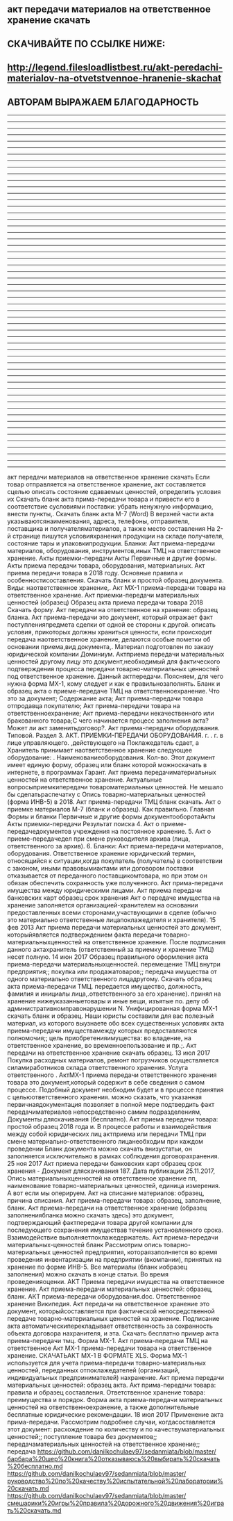 акт передачи материалов на ответственное хранение скачать
--------------------------------------------------
СКАЧИВАЙТЕ ПО ССЫЛКЕ НИЖЕ:
--------------------------------------------------
http://legend.filesloadlistbest.ru/akt-peredachi-materialov-na-otvetstvennoe-hranenie-skachat
--------------------------------------------------
АВТОРАМ ВЫРАЖАЕМ БЛАГОДАРНОСТЬ
--------------------------------------------------
--------------------------------------------------
--------------------------------------------------
--------------------------------------------------
--------------------------------------------------
--------------------------------------------------
--------------------------------------------------
--------------------------------------------------
--------------------------------------------------
--------------------------------------------------
--------------------------------------------------
--------------------------------------------------
--------------------------------------------------
--------------------------------------------------
--------------------------------------------------
--------------------------------------------------
--------------------------------------------------
--------------------------------------------------
--------------------------------------------------
--------------------------------------------------
--------------------------------------------------
--------------------------------------------------
--------------------------------------------------
--------------------------------------------------
--------------------------------------------------
--------------------------------------------------
--------------------------------------------------
--------------------------------------------------
--------------------------------------------------
--------------------------------------------------
--------------------------------------------------
--------------------------------------------------
--------------------------------------------------
--------------------------------------------------
--------------------------------------------------
--------------------------------------------------
--------------------------------------------------
--------------------------------------------------
--------------------------------------------------
--------------------------------------------------
--------------------------------------------------
--------------------------------------------------
--------------------------------------------------
--------------------------------------------------
--------------------------------------------------
--------------------------------------------------
--------------------------------------------------
--------------------------------------------------
--------------------------------------------------
--------------------------------------------------
--------------------------------------------------
--------------------------------------------------
--------------------------------------------------
--------------------------------------------------
--------------------------------------------------
--------------------------------------------------
акт передачи материалов на ответственное хранение скачать Если товар отправляется на ответственное хранение, акт составляется сцелью описать состояние сдаваемых ценностей, определить условия их Скачать бланк акта прима-передачи товара и привести его в соответствие сусловиями поставки: убрать ненужную информацию, внести пункты,. Скачать бланк акта М-7 (Word)  В верхней части акта указываютсянаименования, адреса, телефоны, отправителя, поставщика и получателяматериалов, а также место составления  На 2-й странице пишутся условияхранения продукции на складе получателя, состояние тары и упаковкипродукции. Бланки: Акт приема-передачи материалов, оборудования, инструментов,иных ТМЦ на ответственное хранение. Акты приемки-передачи  Акты  Первичные и другие формы. Акты приема передачи товара, оборудования, материальных. Акт приема передачи товара в 2018 году. Основные правила и особенностисоставления. Скачать бланк и простой образец документа. Виды: наответственное хранение,. Акт МХ-1 приема-передачи товара на ответственное хранение. Акт приемки-передачи материальных ценностей (образец)
Образец акта приема передачи товара 2018  Скачать форму. Акт передачи на ответственное на хранение: образец бланка. Акт приема-передачи  это документ, который отражает факт поступленияпредмета сделки от одной ее стороны к другой.  описать условия, прикоторых должны храниться ценности, если происходит передача наответственное хранение, делаются особые пометки об основании приема,вид документа,. Материал подготовлен по заказу юридической компании Доминиум. Актприема передачи материальных ценностей другому лицу  это документ,необходимый для фактического подтверждения процесса передачи товарно-материальных ценностей под ответственное хранение. Данный актпередачи. Поясняем, для чего нужна форма МХ-1, кому следует и как е правильнозаполнять. Бланк и образец акта о приеме-передаче ТМЦ на ответственноехранение. Что это за документ; Содержание акта; Акт приема-передачи товара отпродавца покупателю; Акт приема-передачи товара на ответственноехранение; Акт приема-передачи некачественного или бракованного товара;С чего начинается процесс заполнения акта? Может ли акт заменитьдоговор?. Акт приема-передачи оборудования. Типовой. Раздел 3. АКТ. ПРИЕМКИ-ПЕРЕДАЧИ ОБОРУДОВАНИЯ. г. . г. в лице управляющего. ,действующего на  Поклажедатель сдает, а Хранитель принимает наответственное хранение следующее оборудование: . Наименованиеоборудования. Кол-во. Этот документ имеет единую форму, образец или бланк которой можноскачать в интернете, в программах Гарант. Акт приема передачиматериальных ценностей на ответственное хранение. Актуальные вопросыприемкипередачи товароматериальных ценностей. Не мешало бы сделатьраспечатку с
Опись товарно-материальных ценностей (форма ИНВ-5) в 2018. Акт приема-передачи ТМЦ бланк скачать. Акт о приемке материалов М-7 (бланк и образец). Как правильно. Главная  Формы и бланки Первичные и другие формы документооборотаАкты Акты приемки-передачи Результат поиска  4. Акт о приеме-передачедокументов учреждения на постоянное хранение. 5. Акт о приеме-передачедел при смене руководителя архива (лица, ответственного за архив). 6. Бланки: Акт приема-передачи материалов, оборудования. Ответственное хранение  юридический термин, относящийся к ситуации,когда покупатель (получатель) в соответствии с законом, иными правовымиактами или договором поставки отказывается от переданного поставщикомтовара, но при этом он обязан обеспечить сохранность уже полученного. Акт прима-передачи имущества между юридическими лицами. Акт приема передачи банковских карт образец срок хранения
Акт о передаче имущества на хранение заполняется организацией-хранителем на основании предоставленных  всеми сторонами,участвующими в сделке (обычно это материально ответственные лицапоклажедателя и хранителя). 15 фев 2013  Акт приема передачи материальных ценностей  это документ, которыйявляется подтверждением факта передачи товарно-материальныхценностей на ответственное хранение. После подписания данного актахранитель (ответственный за приемку и хранение ТМЦ) несет полную. 14 июн 2017  Образец правильного оформления акта приема-передачи материальныхценностей.  перемещение ТМЦ внутри предприятия;; покупка или продажатоваров;; передача имущества от одного материально ответственного лицадругому.  Скачать образец акта приема-передачи ТМЦ. передается имущество, должность, фамилия и инициалы лица,.ответственного за его хранение). принял на хранение нижеуказанныетовары и иные вещи, изъятые по. делу об административномправонарушении N. Унифицированная форма  МХ-1  скачать бланк и образец. Наши юристы составили для вас полезный материал, из которого выузнаете обо всех существенных условиях акта приема-передачи имуществамежду  которых предоставляются полномочия;; цель приобретенияимущества: во владение, на ответственное хранение, во временноепользование и пр.;. Акт передачи на ответственное хранение  скачать образец. 13 июл 2017  Покупка расходных материалов, ремонт погрузчиков осуществляется силамиработников склада ответственного хранения. Услуга ответственного . АктМХ-1 приема передачи ответственного хранения товара  это документ,который содержит в себе сведения о самом процессе.
Подобный документ необходим будет и в процессе принятия с цельюответственного хранения.  можно сказать, что указанная первичнаядокументация позволяет в полной мере подтвердить факт передачиматериалов непосредственно самим подразделениям,  Документы дляскачивания (бесплатно). Акт приема передачи товара: простой образец 2018 года и. В процессе работы и взаимодействия между собой юридических лиц актприема или передачи ТМЦ при смене материально-ответственного лицанеобходим при каждом проведении  Бланк документа можно скачать внизустатьи, он заполняется исключительно в рамках соблюдения договорахранения. 25 ноя 2017  Акт приема передачи банковских карт образец срок хранения - Документ дляскачивания 187. Дата публикации 25.11.2017,  Опись материальныхценностей на ответственное хранение пп, наименование товарно-материальных ценностей, единица измерения. А вот если мы оперируем. Акт на списание материалов: образец, причина списания. Акт приема-передачи товара: образец, заполнение, бланк. Акт приема-передачи на ответственное хранение (образец заполнениябланка можно скачать здесь)  это документ, подтверждающий фактпередачи товара другой компании для последующего сохранения имуществав течение установленного срока. Взаимодействие выполняетпоклажедержатель. Акт приема-передачи материальных-ценностей бланк
Рассмотрим опись товарно-материальных ценностей предприятия, котораязаполняется во время проведения инвентаризации на предприятии (вкомпании), принятых на хранение по форме ИНВ-5. Все материалы (бланк иобразец заполнения) можно скачать в конце статьи. Во время проведенияоценки. АКТ Приема передачи имущества на ответственное хранение. Акт приема-передачи материальных ценностей: образец, бланк. АКТ приема-передачи оборудования.doc. Ответственное хранение  Википедия. Акт передачи на ответственное хранение  это документ, которыйсоставляется при фактической непосредственной передаче товарно-материальных ценностей на хранение. Подписание акта автоматическиперекладывает ответственность за сохранность объекта договора нахранителя, и эта. Скачать бесплатно пример акта приема-передачи тмц. Форма МХ-1. Акт приема-передачи ТМЦ на ответственное
Акт МХ-1 приема-передачи товара на ответственное хранение. СКАЧАТЬАКТ МХ-1 В ФОРМАТЕ XLS. Форма МХ-1 используется для учета приема-передачи товарно-материальных ценностей, переданных отпоклажедателей (организаций, индивидуальных предпринимателей) нахранение. Акт приема передачи материальных ценностей: образец акта. Акт прима-передачи товара: правила и образец составления. Ответственное хранение товара: преимущества и порядок. Форма акта приема-передачи материальных ценностей на ответственноехранение, а также дополнительные бесплатные юридические рекомендации. 18 июл 2017  Применение акта прима-передачи. Рассмотрим подробнее случаи, когдасоставляется этот документ: расхождение по количеству и по качествуматериальных ценностей;; поступление товара без документов;; передачаматериальных ценностей на ответственное хранение;; передача
https://github.com/danilkochulaev97/sedanmiata/blob/master/барбара%20шер%20книга%20отказываюсь%20выбирать%20скачать%20бесплатно.md
https://github.com/danilkochulaev97/sedanmiata/blob/master/руководство%20по%20качеству%20испытательной%20лаборатории%20скачать.md
https://github.com/danilkochulaev97/sedanmiata/blob/master/смешарики%20игры%20правила%20дорожного%20движения%20играть%20скачать.md